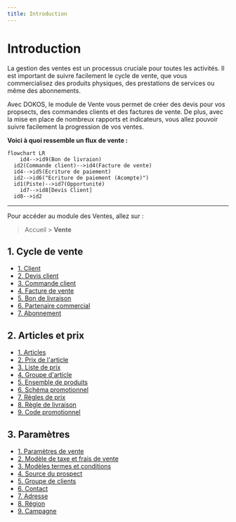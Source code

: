 ```yaml
---
title: Introduction
---
```


# Introduction

La gestion des ventes est un processus cruciale pour toutes les activités. Il est important de suivre facilement le cycle de vente, que vous commercialisez des produits physiques, des prestations de services ou même des abonnements.

Avec DOKOS, le module de Vente vous permet de créer des devis pour vos propsects, des commandes clients et des factures de vente. De plus, avec la mise en place de nombreux rapports et indicateurs, vous allez pouvoir suivre facilement la progression de vos ventes.

**Voici à quoi ressemble un flux de vente :**

```mermaid
flowchart LR
	id4-->id9(Bon de livraion)
  id2(Commande client)-->id4(Facture de vente)
  id4-->id5(Ecriture de paiement)
  id2-->id6("Ecriture de paiement (Acompte)")
  id1(Piste)-->id7(Opportunité)
 	id7-->id8[Devis Client]
  id8-->id2
```
---

Pour accéder au module des Ventes, allez sur :

> Accueil > **Vente**

## 1. Cycle de vente
- [1. Client](/fr/crm/customer)
- [2. Devis client](/fr/selling/quotation)
- [3. Commande client](/fr/selling/sales-order)
- [4. Facture de vente](/fr/selling/sales-invoice)
- [5. Bon de livraison](/fr/stocks/delivery-note)
- [6. Partenaire commercial](/fr/selling/sales-partner)
- [7. Abonnement](/fr/selling/subscription)

## 2. Articles et prix
- [1. Articles](/fr/stocks/item)
- [2. Prix de l'article](/fr/stocks/item-price)
- [3. Liste de prix](/fr/stocks/price-list)
- [4. Groupe d'article](/fr/stocks/item-group)
- [5. Ensemble de produits](/fr/stocks/product-bundle)
- [6. Schéma promotionnel](/fr/stocks/promotional-scheme)
- [7. Règles de prix](/fr/stocks/price-rules)
- [8. Règle de livraison](/fr/stocks/shipping-rule)
- [9. Code promotionnel](/fr/selling/coupon-code)

## 3.  Paramètres
- [1. Paramètres de vente](/fr/selling/selling-settings)
- [2. Modèle de taxe et frais de vente](/fr/selling/sales-taxes-and-charges-template)
- [3. Modèles termes et conditions](/fr/settings/terms-and-conditions)
- [4. Source du prospect](/fr/crm/lead_source)
- [5. Groupe de clients](/fr/crm/customer-group)
- [6. Contact](/fr/crm/contact)
- [7. Adresse](/fr/crm/address)
- [8. Région](/fr/selling/territory)
- [9. Campagne](/fr/crm/campaing)